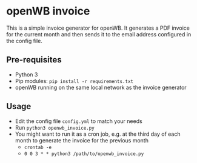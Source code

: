 # openWB invoice

This is a simple invoice generator for openWB. It generates a PDF invoice for the current month and then sends it to the email address configured in the config file.

## Pre-requisites
- Python 3
- Pip modules: `pip install -r requirements.txt`
- openWB running on the same local network as the invoice generator

## Usage
- Edit the config file `config.yml` to match your needs
- Run `python3 openwb_invoice.py`
- You might want to run it as a cron job, e.g. at the third day of each month to generate the invoice for the previous month
    - `crontab -e`
    - `0 0 3 * * python3 /path/to/openwb_invoice.py`